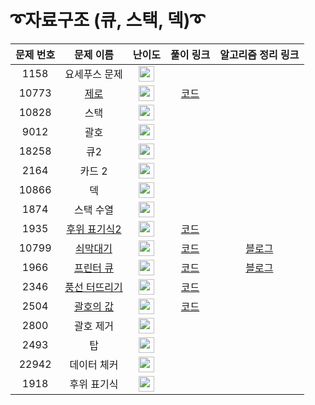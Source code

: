 # ➰자료구조 (큐, 스택, 덱)➰

문제 번호 | 문제 이름 | 난이도 | 풀이 링크 | 알고리즘 정리 링크
:---:|:---:|:---:|:---:|:---:
1158 | 요세푸스 문제 | <img height="25px" width="25px" src="https://static.solved.ac/tier_small/6.svg"/> |
10773 | [제로](https://www.acmicpc.net/problem/10773) | <img height="25px" width="25px" src="https://static.solved.ac/tier_small/7.svg"/> |  [코드](https://github.com/ap3334/baekjoon/blob/main/%EC%9E%90%EB%A3%8C%EA%B5%AC%EC%A1%B0/10773.cpp)
10828 | 스택 | <img height="25px" width="25px" src="https://static.solved.ac/tier_small/7.svg"/> |
9012 | 괄호 | <img height="25px" width="25px" src="https://static.solved.ac/tier_small/7.svg"/> |
18258 | 큐2 | <img height="25px" width="25px" src="https://static.solved.ac/tier_small/7.svg"/> |
2164 | 카드 2 | <img height="25px" width="25px" src="https://static.solved.ac/tier_small/7.svg"/> |
10866 | 덱 | <img height="25px" width="25px" src="https://static.solved.ac/tier_small/7.svg"/> |
1874 | 스택 수열 | <img height="25px" width="25px" src="https://static.solved.ac/tier_small/8.svg"/> |
1935 | [후위 표기식2](https://www.acmicpc.net/problem/1935) | <img height="25px" width="25px" src="https://static.solved.ac/tier_small/8.svg"/> | [코드](https://github.com/ap3334/baekjoon/blob/main/%EC%9E%90%EB%A3%8C%EA%B5%AC%EC%A1%B0/1935.cpp)
10799 | [쇠막대기](https://www.acmicpc.net/problem/10799) | <img height="25px" width="25px" src="https://static.solved.ac/tier_small/8.svg"/> | [코드](https://github.com/ap3334/baekjoon/blob/main/%EC%9E%90%EB%A3%8C%EA%B5%AC%EC%A1%B0/10799.cpp) | [블로그](https://velog.io/@ap3334/%EB%B0%B1%EC%A4%80-C-10799.-%EC%87%A0%EB%A7%89%EB%8C%80%EA%B8%B0)
1966 | [프린터 큐](https://www.acmicpc.net/problem/1966) | <img height="25px" width="25px" src="https://static.solved.ac/tier_small/8.svg"/> | [코드](https://github.com/ap3334/baekjoon/blob/main/%EC%9E%90%EB%A3%8C%EA%B5%AC%EC%A1%B0/1966.cpp) | [블로그](https://velog.io/@ap3334/%EB%B0%B1%EC%A4%80-C-1966.-%ED%94%84%EB%A6%B0%ED%84%B0-%ED%81%90)
2346 | [풍선 터뜨리기](https://www.acmicpc.net/problem/2346) | <img height="25px" width="25px" src="https://static.solved.ac/tier_small/8.svg"/> | [코드](https://github.com/ap3334/baekjoon/blob/main/%EC%9E%90%EB%A3%8C%EA%B5%AC%EC%A1%B0/2346.cpp) | 
2504 | [괄호의 값](https://www.acmicpc.net/problem/2504) | <img height="25px" width="25px" src="https://static.solved.ac/tier_small/9.svg"/> | [코드](https://github.com/ap3334/baekjoon/blob/main/%EC%9E%90%EB%A3%8C%EA%B5%AC%EC%A1%B0/2504.cpp)
2800 | 괄호 제거 | <img height="25px" width="25px" src="https://static.solved.ac/tier_small/11.svg"/> |
2493 | 탑 | <img height="25px" width="25px" src="https://static.solved.ac/tier_small/11.svg"/> |
22942 | 데이터 체커 | <img height="25px" width="25px" src="https://static.solved.ac/tier_small/11.svg"/> |
1918 | 후위 표기식 | <img height="25px" width="25px" src="https://static.solved.ac/tier_small/13.svg"/> |
